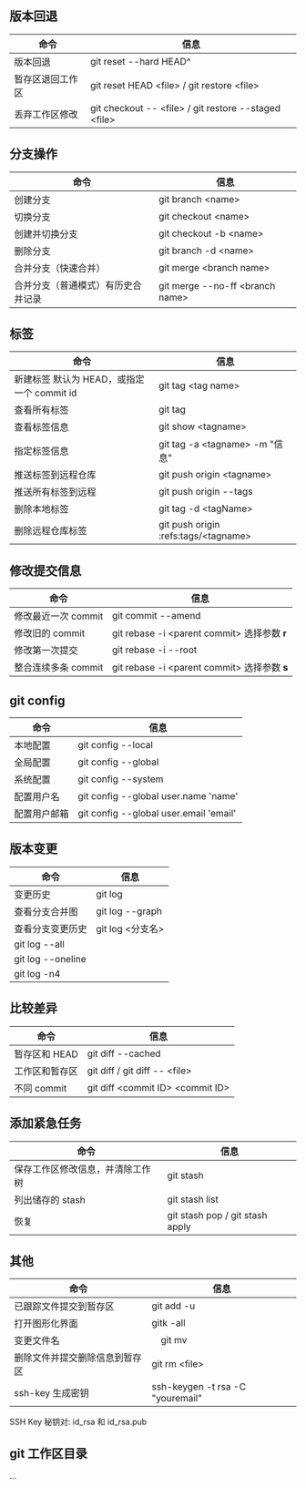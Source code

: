 ## 版本回退

命令 | 信息
------------ | -------------
版本回退 | git reset --hard HEAD^
暂存区退回工作区 | git reset HEAD &lt;file&gt; /  git restore &lt;file&gt;
丢弃工作区修改 | git checkout -- &lt;file&gt; / git restore --staged &lt;file&gt;

## 分支操作

命令 | 信息
------------ | -------------
创建分支 | git branch &lt;name&gt;
切换分支 | git checkout &lt;name&gt;
创建并切换分支 | git checkout -b &lt;name&gt;
删除分支 | git branch -d &lt;name&gt;
合并分支（快速合并） | git merge &lt;branch name&gt;
合并分支（普通模式）有历史合并记录 | git merge --no-ff &lt;branch name&gt;

## 标签
命令 | 信息
------------ | -------------
新建标签  默认为 HEAD，或指定一个 commit id | git tag &lt;tag name&gt;
查看所有标签 | git tag
查看标签信息 | git show &lt;tagname&gt;
指定标签信息 | git tag -a &lt;tagname&gt; -m "信息"
推送标签到远程仓库 | git push origin &lt;tagname&gt;
推送所有标签到远程 | git push origin --tags
删除本地标签 | git tag -d &lt;tagName&gt;
删除远程仓库标签 | git push origin :refs:tags/&lt;tagname&gt;

## 修改提交信息
命令 | 信息
------------ | -------------
修改最近一次 commit | git commit --amend
修改旧的 commit | git rebase -i &lt;parent commit&gt;  选择参数 **r**
修改第一次提交 | git rebase -i --root
整合连续多条 commit | git rebase -i &lt;parent commit&gt;  选择参数 **s**

## git config
命令 | 信息
------------ | -------------
本地配置 | git config --local
全局配置 | git config --global
系统配置 | git config --system
配置用户名 | git config --global user.name 'name'
配置用户邮箱 | git config --global user.email 'email'

## 版本变更
命令 | 信息
------------ | -------------
变更历史 | git log
查看分支合并图 | git log --graph
查看分支变更历史 | git log <分支名>
 | git log --all
 | git log --oneline
 | git log -n4

## 比较差异
命令 | 信息
------------ | -------------
暂存区和 HEAD | git diff --cached
工作区和暂存区 | git diff / git diff -- &lt;file&gt;
不同 commit | git diff &lt;commit ID&gt; &lt;commit ID&gt;

## 添加紧急任务
命令 | 信息
------------ | -------------
保存工作区修改信息，并清除工作树 | git stash
列出储存的 stash | git stash list
恢复 | git stash pop / git stash apply

## 其他

命令 | 信息
------------ | -------------
已跟踪文件提交到暂存区 | git add -u
打开图形化界面 | gitk -all
变更文件名 |　git mv 
删除文件并提交删除信息到暂存区 | git rm &lt;file&gt;
ssh-key 生成密钥 | ssh-keygen -t rsa -C "youremail"

SSH Key 秘钥对: id_rsa 和 id_rsa.pub

## git 工作区目录
...
